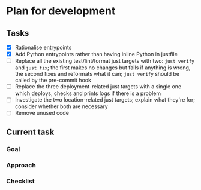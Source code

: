 # Plan for development

## Tasks

- [x] Rationalise entrypoints
- [x] Add Python entrypoints rather than having inline Python in justfile
- [ ] Replace all the existing test/lint/format just targets with two: `just verify` and `just fix`; the first makes no changes but fails if anything is wrong, the second fixes and reformats what it can; `just verify` should be called by the pre-commit hook
- [ ] Replace the three deployment-related just targets with a single one which deploys, checks and prints logs if there is a problem
- [ ] Investigate the two location-related just targets; explain what they're for; consider whether both are necessary
- [ ] Remove unused code

## Current task

### Goal

### Approach

### Checklist
